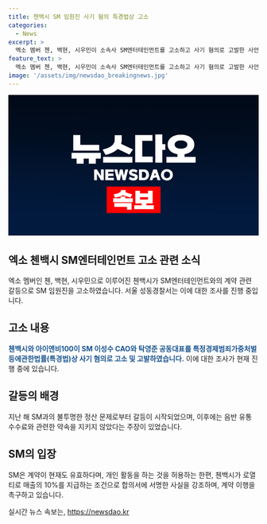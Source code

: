 ```yaml
---
title: 첸백시 SM 임원진 사기 혐의 특경법상 고소
categories:
  - News
excerpt: >
  엑소 멤버 첸, 백현, 시우민이 소속사 SM엔터테인먼트를 고소하고 사기 혐의로 고발한 사안이 논란을 빚고 있다. 첸백시 측은 음반 유통 수수료 인하 관련 약속을 언급하며 SM의 약속을 이행하지 않았다고 주장했다. 이전에도 불투명한 정산 등을 이유로 갈등을 빚었던 첸백시와 SM 사이의 갈등이 재점화되었다. 한편, SM은 계약이 유효하며 개인 활동을 허용하는 한편, 첸백시는 로열티 등을 합의서에 스스로 날인했다고 밝혔다. 갈등의 해결 여부에 관심이 모이고 있다.
feature_text: >
  엑소 멤버 첸, 백현, 시우민이 소속사 SM엔터테인먼트를 고소하고 사기 혐의로 고발한 사안이 논란을 빚고 있다. 첸백시 측은 음반 유통 수수료 인하 관련 약속을 언급하며 SM의 약속을 이행하지 않았다고 주장했다. 이전에도 불투명한 정산 등을 이유로 갈등을 빚었던 첸백시와 SM 사이의 갈등이 재점화되었다. 한편, SM은 계약이 유효하며 개인 활동을 허용하는 한편, 첸백시는 로열티 등을 합의서에 스스로 날인했다고 밝혔다. 갈등의 해결 여부에 관심이 모이고 있다.
image: '/assets/img/newsdao_breakingnews.jpg'
---
```


<p><img src="/assets/img/newsdao_breakingnews.jpg" alt="koreaapp 속보" /></p>

<h2 data-ke-size="size26">엑소 첸백시 SM엔터테인먼트 고소 관련 소식</h2>

<p data-ke-size="size16">엑소 멤버인 첸, 백현, 시우민으로 이루어진 첸백시가 SM엔터테인먼트와의 계약 관련 갈등으로 SM 임원진을 고소하였습니다. 서울 성동경찰서는 이에 대한 조사를 진행 중입니다.</p>

<h2 data-ke-size="size24">고소 내용</h2>

<p data-ke-size="size16"><b><span style="color: #1a5490;">첸백시와 아이앤비100이 SM 이성수 CAO와 탁영준 공동대표를 특정경제범죄가중처벌등에관한법률(특경법)상 사기 혐의로 고소 및 고발하였습니다.</span></b> 이에 대한 조사가 현재 진행 중에 있습니다.</p>

<h2 data-ke-size="size24">갈등의 배경</h2>

<p data-ke-size="size16">지난 해 SM과의 불투명한 정산 문제로부터 갈등이 시작되었으며, 이후에는 음반 유통 수수료와 관련한 약속을 지키지 않았다는 주장이 있었습니다. </p>

<h2 data-ke-size="size24">SM의 입장</h2>

<p data-ke-size="size16">SM은 계약이 현재도 유효하다며, 개인 활동을 하는 것을 허용하는 한편, 첸백시가 로열티로 매출의 10%를 지급하는 조건으로 합의서에 서명한 사실을 강조하며, 계약 이행을 촉구하고 있습니다.</p>
실시간 뉴스 속보는, <a href="https://newsdao.kr" rel="dofollow">https://newsdao.kr</a>


